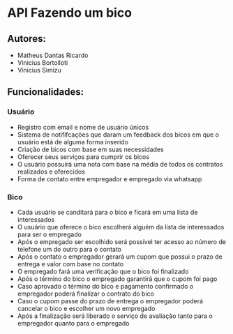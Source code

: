 # API Fazendo um bico

## Autores:
- Matheus Dantas Ricardo
- Vinicius Bortolloti
- Vinicius Simizu

## Funcionalidades:

### Usuário

- Registro com email e nome de usuário únicos
- Sistema de notififcações que daram um feedback dos bicos em que o usuário está de alguma forma inserido
- Criação de bicos com base em suas necessidades
- Oferecer seus serviços para cumprir os bicos
- O usuário possuirá uma nota com base na média de  todos os contratos realizados e oferecidos
- Forma de contato entre empregador e empregado via whatsapp

### Bico

- Cada usuário se canditará para o bico e ficará em uma lista de interessados
- O usuário que oferece o bico escolherá alguém da lista de interessados para ser o empregado
- Após o empregado ser escolhido será possível ter acesso ao número de telefone um do outro para o contato
- Após o contato o empregador gerará um cupom que possui o prazo de entrega e valor com base no contato
- O empregado fará uma verificação que o bico foi finalizado
- Após o término do bico o empregado garantirá que o cupom foi pago
- Caso aprovado o término do bico e pagamento confirmado o empregador poderá finalizar o contrato do bico
- Caso o cupom passe do prazo de entrega o empregador poderá cancelar o bico e escolher um novo empregado
- Após a finalização será liberado o serviço de avaliação tanto para o empregador quanto para o empregado